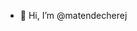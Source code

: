 - 👋 Hi, I’m @matendecherej


<!---
matendecherej/matendecherej is a ✨ special ✨ repository because its `README.md` (this file) appears on your GitHub profile.
You can click the Preview link to take a look at your changes.
--->

